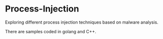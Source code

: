 # Process-Injection
Exploring different process injection techniques based on malware analysis. 

There are samples coded in golang and C++.
